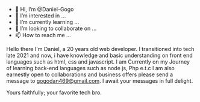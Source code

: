 - 👋 Hi, I’m @Daniel-Gogo
- 👀 I’m interested in ...
- 🌱 I’m currently learning ...
- 💞️ I’m looking to collaborate on ...
- 📫 How to reach me ...

<!---
Daniel-Gogo/Daniel-Gogo is a ✨ special ✨ repository because its `README.md` (this file) appears on your GitHub profile.
You can click the Preview link to take a look at your changes.
--->
Hello there I'm Daniel, a 20 years old web developer. I transitioned into tech late 2021 and now, i have knowledge and basic understanding on front end languages such as html, css and javascript. I am Currently on my Journey of learning back-end languages such as node js, Php e.t.c
I am also earnestly open to collaborations and business offers
please send a message to gogodan469@gmail.com. I await your messages in full delight.

Yours faithfully; your favorite tech bro.
